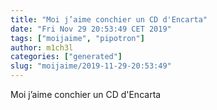 ```yaml
---
title: "Moi j’aime conchier un CD d'Encarta"
date: "Fri Nov 29 20:53:49 CET 2019"
tags: ["moijaime", "pipotron"]
author: m1ch3l
categories: ["generated"]
slug: "moijaime/2019-11-29-20:53:49"
---
```


Moi j’aime conchier un CD d'Encarta
